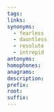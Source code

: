 ```yaml
---
tags: 
links: 
synonyms:
  - fearless
  - dauntless
  - resolute
  - intrepid
antonyms: 
homophones: 
anagrams: 
description: 
prefix: 
root: 
suffix:
---
```

